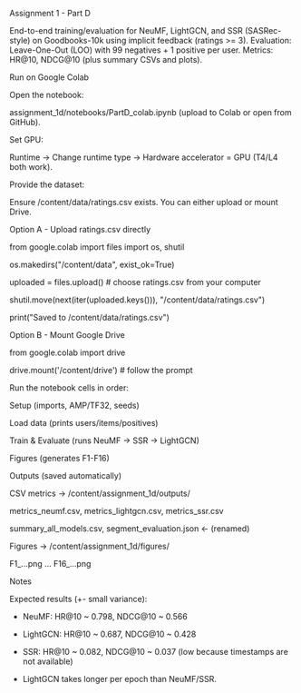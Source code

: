 Assignment 1 - Part D 

End-to-end training/evaluation for NeuMF, LightGCN, and SSR (SASRec-style) on Goodbooks-10k using implicit feedback (ratings >= 3).
Evaluation: Leave-One-Out (LOO) with 99 negatives + 1 positive per user. Metrics: HR@10, NDCG@10 (plus summary CSVs and plots).

Run on Google Colab

Open the notebook:

assignment_1d/notebooks/PartD_colab.ipynb (upload to Colab or open from GitHub).

Set GPU:

Runtime -> Change runtime type -> Hardware accelerator = GPU (T4/L4 both work).

Provide the dataset:

Ensure /content/data/ratings.csv exists. You can either upload or mount Drive.

Option A - Upload ratings.csv directly

from google.colab import files
import os, shutil

os.makedirs("/content/data", exist_ok=True)

uploaded = files.upload()  # choose ratings.csv from your computer

shutil.move(next(iter(uploaded.keys())), "/content/data/ratings.csv")

print("Saved to /content/data/ratings.csv")



Option B - Mount Google Drive

from google.colab import drive

drive.mount('/content/drive')  # follow the prompt

Run the notebook cells in order:

Setup (imports, AMP/TF32, seeds)

Load data (prints users/items/positives)

Train & Evaluate (runs NeuMF -> SSR -> LightGCN)

Figures (generates F1-F16)

Outputs (saved automatically)

CSV metrics -> /content/assignment_1d/outputs/

metrics_neumf.csv, metrics_lightgcn.csv, metrics_ssr.csv

summary_all_models.csv, segment_evaluation.json <- (renamed)

Figures -> /content/assignment_1d/figures/

F1_...png … F16_...png

Notes

Expected results (+- small variance):

- NeuMF: HR@10 ~ 0.798, NDCG@10 ~ 0.566

- LightGCN: HR@10 ~ 0.687, NDCG@10 ~ 0.428

- SSR: HR@10 ~ 0.082, NDCG@10 ~ 0.037 (low because timestamps are not available)

- LightGCN takes longer per epoch than NeuMF/SSR.
